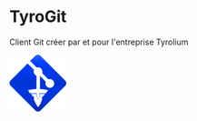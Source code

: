# TyroGit
Client Git créer par et pour l'entreprise Tyrolium

<img src="assets/logo.png" alt="Logo Markdown" width="100" height="100">
